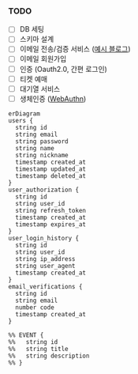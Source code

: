 ### TODO
- [ ] DB 세팅
- [ ] 스키마 설계
- [ ] 이메일 전송/검증 서비스 ([예시 블로그](https://velog.io/@nickygod/%EC%9D%B4%EB%A9%94%EC%9D%BC-%EC%9D%B8%EC%A6%9D-%EA%B5%AC%ED%98%84%ED%95%98%EA%B8%B0))
- [ ] 이메일 회원가입
- [ ] 인증 (Oauth2.0, 간편 로그인)
- [ ] 티켓 예매
- [ ] 대기열 서비스
- [ ] 생체인증 ([WebAuthn](https://developers.google.com/codelabs/webauthn-reauth?hl=ko#0))

```mermaid
erDiagram
users {
  string id
  string email
  string password
  string name
  string nickname
  timestamp created_at
  timestamp updated_at
  timestamp deleted_at
}
user_authorization {
  string id
  string user_id
  string refresh_token
  timestamp created_at
  timestamp expires_at
}
user_login_history {
  string id
  string user_id
  string ip_address
  string user_agent
  timestamp created_at
}
email_verifications {
  string id
  string email
  number code
  timestamp created_at
}

%% EVENT {
%%   string id
%%   string title
%%   string description
%% }
```